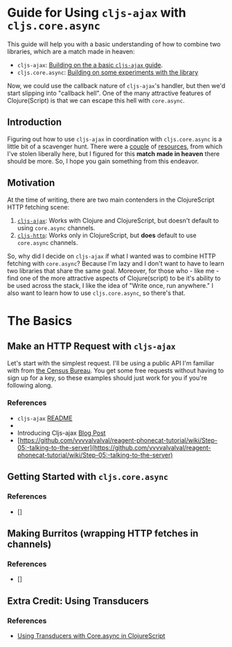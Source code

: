 # Guide for Using `cljs-ajax` with `cljs.core.async`

This guide will help you with a basic understanding of how to combine two libraries, which are a match made in heaven:
- `cljs-ajax`: [Building on the a basic `cljs-ajax` guide](../http-requests/guide-cljs-ajax.md).
- `cljs.core.async`: [Building on some experiments with the library](../core-async/guide-core-async.md)

Now, we could use the callback nature of `cljs-ajax`'s handler, but then we'd start slipping into "callback hell". One of the many attractive features of Clojure(Script) is that we can escape this hell with `core.async`.

## Introduction

Figuring out how to use `cljs-ajax` in coordination with `cljs.core.async` is a little bit of a scavenger hunt. There were a [couple](https://github.com/vvvvalvalval/reagent-phonecat-tutorial/wiki/Step-11:-Asynchrony-and-error-management-with-core.async) of [resources](https://blog.venanti.us/using-transducers-with-core-async-clojurescript/), from which I've stolen liberally here, but I figured for this **match made in heaven** there should be more. So, I hope you gain something from this endeavor.

## Motivation

At the time of writing, there are two main contenders in the ClojureScript HTTP fetching scene:

1) [`cljs-ajax`](https://github.com/JulianBirch/cljs-ajax): Works with Clojure and ClojureScript, but doesn't default to using `core.async` channels.
2) [`cljs-http`](https://github.com/r0man/cljs-http): Works only in ClojureScript, but **does** default to use `core.async` channels.

So, why did I decide on `cljs-ajax` if what I wanted was to combine HTTP fetching with `core.async`? Because I'm lazy and I don't want to have to learn two libraries that share the same goal. Moreover, for those who - like me - find one of the more attractive aspects of Clojure(script) to be it's ability to be used across the stack, I like the idea of "Write once, run anywhere." I also want to learn how to use `cljs.core.async`, so there's that.

# The Basics

## Make an HTTP Request with `cljs-ajax`

Let's start with the simplest request. I'll be using a public API I'm familiar with from [the Census Bureau](https://www.census.gov/data/developers/data-sets.html). You get some free requests without having to sign up for a key, so these examples should just work for you if you're following along.




### References
- `cljs-ajax` [README](https://github.com/JulianBirch/cljs-ajax/blob/master/README.md)
- []()
- Introducing Cljs-ajax [Blog Post](https://yogthos.net/posts/2013-04-09-Introducing-cljs-ajax.html)
- [https://github.com/vvvvalvalval/reagent-phonecat-tutorial/wiki/Step-05:-talking-to-the-server](https://github.com/vvvvalvalval/reagent-phonecat-tutorial/wiki/Step-05:-talking-to-the-server)

## Getting Started with `cljs.core.async`

### References
- []

## Making Burritos (wrapping HTTP fetches in channels)

### References
- []

## Extra Credit: Using Transducers

### References
- [Using Transducers with Core.async in ClojureScript](https://blog.venanti.us/using-transducers-with-core-async-clojurescript/)
